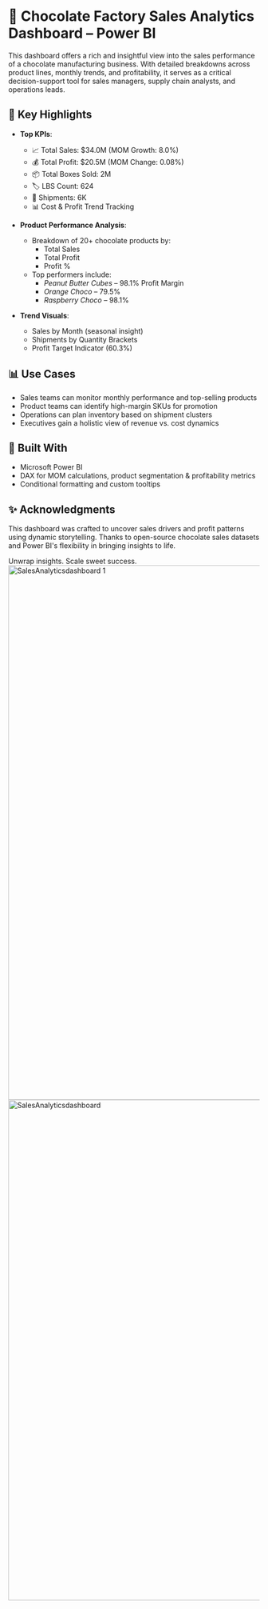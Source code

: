 # 🍫 Chocolate Factory Sales Analytics Dashboard – Power BI

This dashboard offers a rich and insightful view into the sales performance of a chocolate manufacturing business. With detailed breakdowns across product lines, monthly trends, and profitability, it serves as a critical decision-support tool for sales managers, supply chain analysts, and operations leads.

## 🚀 Key Highlights

- **Top KPIs**:
  - 📈 Total Sales: $34.0M (MOM Growth: 8.0%)
  - 💰 Total Profit: $20.5M (MOM Change: 0.08%)
  - 📦 Total Boxes Sold: 2M
  - 🏷️ LBS Count: 624
  - 🚚 Shipments: 6K
  - 📊 Cost & Profit Trend Tracking

- **Product Performance Analysis**:
  - Breakdown of 20+ chocolate products by:
    - Total Sales
    - Total Profit
    - Profit %
  - Top performers include:
    - *Peanut Butter Cubes* – 98.1% Profit Margin
    - *Orange Choco* – 79.5%
    - *Raspberry Choco* – 98.1%

- **Trend Visuals**:
  - Sales by Month (seasonal insight)
  - Shipments by Quantity Brackets
  - Profit Target Indicator (60.3%)

## 📊 Use Cases

- Sales teams can monitor monthly performance and top-selling products
- Product teams can identify high-margin SKUs for promotion
- Operations can plan inventory based on shipment clusters
- Executives gain a holistic view of revenue vs. cost dynamics

## 🔧 Built With

- Microsoft Power BI
- DAX for MOM calculations, product segmentation & profitability metrics
- Conditional formatting and custom tooltips

## ✨ Acknowledgments

This dashboard was crafted to uncover sales drivers and profit patterns using dynamic storytelling. Thanks to open-source chocolate sales datasets and Power BI's flexibility in bringing insights to life.

Unwrap insights. Scale sweet success.
<img width="1069" alt="SalesAnalyticsdashboard 1" src="https://github.com/user-attachments/assets/6a6cf9e3-d55d-4cbb-a29e-38fe74fa8366" />
<img width="1001" alt="SalesAnalyticsdashboard" src="https://github.com/user-attachments/assets/e4c8ab37-7a90-47c8-b296-1878a26ed101" />

